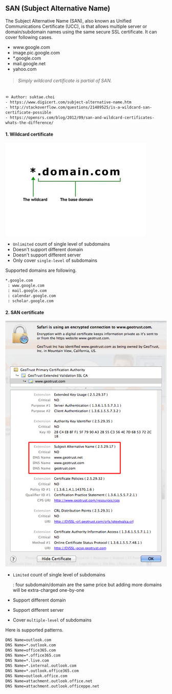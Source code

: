 ## SAN (Subject Alternative Name)
The Subject Alternative Name (SAN), also known as Unified Communications Certificate (UCC), is that allows multiple server or domain/subdomain names using the same secure SSL certificate. It can cover following cases.

 - www<span>.</span>google.com
 - image.pic.google.com
 - \*.google.com
 - mail.google.net
 - yahoo.com

>###### Simply wildcard certificate is partial of SAN.

```
ㅁ Author: suktae.choi
- https://www.digicert.com/subject-alternative-name.htm
- http://stackoverflow.com/questions/21489525/is-a-wildcard-san-certificate-possible
- https://opensrs.com/blog/2012/09/san-and-wildcard-certificates-whats-the-difference/
```

#### 1. Wildcard certificate
![img-san-wildcard-certificate](images/Wildcard_SSL_certificate_Explanation.jpg)

 - `Unlimited` count of single level of subdomains
 - Doesn't support different domain
 - Doesn't support different server
 - Only cover `single-level` of subdomains

Supported domains are following.
```
*.google.com
 : www.google.com
 : mail.google.com
 : calendar.google.com
 : scholar.google.com
```

#### 2. SAN certificate
![img-san-san-certificate](images/geotrust_san.png)

- `Limited` count of single level of subdomains

  : four subdomain/domain are the same price but adding more domains will be extra-charged one-by-one  
- Support different domain
- Support different server
- Cover `multiple-level` of subdomains

Here is supported patterns.
```
DNS Name=outlook.com
DNS Name=*.outlook.com
DNS Name=office365.com
DNS Name=*.office365.com
DNS Name=*.live.com
DNS Name=*.internal.outlook.com
DNS Name=*.outlook.office365.com
DNS Name=outlook.office.com
DNS Name=attachment.outlook.office.net
DNS Name=attachment.outlook.officeppe.net
```
